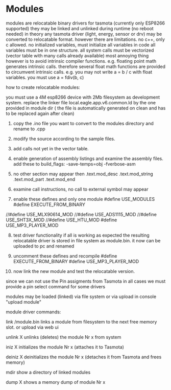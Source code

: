 Modules
=======
modules are relocatable binary drivers for tasmota (currently only ESP8266 supported)
they may be linked and unlinked during runtime (no reboot needed)
in theory any tasmota driver (light, energy, sensor or drv) may be
converted to relocatable format.
however there are limitations. no c++, only c allowed.
no initialized variables, must initialize all variables in code
all variables must be in one structure. all system calls must be vectorized
(vector table with many calls already available)
most annoying thing however is to avoid intrinsic compiler functions.
e.g. floating point math generates intrinsic calls.
therefore several float math functions are provided to circumvent intrinsic calls.
e.g. you may not write  a = b / c  with float variables.
you must use a = fdiv(b, c)


how to create relocatable modules:

you must use a 4M esp8266 device with 2Mb filesystem as development system.
replace the linker file local.eagle.app.v6.common.ld by the one provided in module dir
( the file is automatically generated on clean and has to be replaced again after clean)


1. copy the .ino file you want to convert to the modules directory and rename to .cpp
2. modify the source according to the sample files.
3. add calls not yet in the vector table.
4. enable generation of assembly listings and examine the assembly files.
add these to build_flags:
-save-temps=obj
-fverbose-asm
5. no other section may appear then
.text.mod_desc
.text.mod_string
.text.mod_part
.text.mod_end
6. examine call instructions, no call to external symbol may appear

7. enable these defines and only one module
#define USE_MODULES
#define EXECUTE_FROM_BINARY

//#define USE_MLX90614_MOD
//#define USE_ADS1115_MOD
//#define USE_SHT3X_MOD
//#define USE_HTU_MOD
#define USE_MP3_PLAYER_MOD

8. test driver functionality
if all is working as expected the resulting relocatable driver is stored
in file system as module.bin. it now can be uploaded to pc and renamed

9. uncomment these defines and recompile
#define EXECUTE_FROM_BINARY
#define USE_MP3_PLAYER_MOD

10. now link the new module and test the relocatable version.

since we can not use the Pin assigments from Tasmota in all cases
we must provide a pin select command for some drivers

modules may be loaded (linked) via file system or via upload
in console "upload module"

module driver commands:

link /module.bin
links a module from filesystem to the next free memory slot. or upload via web ui

unlink X
unlinks (deletes) the module Nr x from system

iniz X
initializes the module Nr x (attaches it to Tasmota)

deiniz X
deinitializes the module Nr x (detaches it from Tasmota and frees memory)

mdir
show a directory of linked modules

dump X
shows a memory dump of module Nr x
